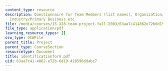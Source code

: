 ```yaml
---
content_type: resource
description: Questionnaire for Team Members (list names), Organization/Company Name,
  Industry/Primary Business etc
file: /media/courses/15-328-team-project-fall-2003/63aa7c414862e72b6d19428596ddabc7_identificationform.pdf
file_type: application/pdf
learning_resource_types: []
ocw_type: OCWFile
parent_title: Project
parent_type: CourseSection
resourcetype: Document
title: identificationform.pdf
uid: 63aa7c41-4862-e72b-6d19-428596ddabc7
---
```

